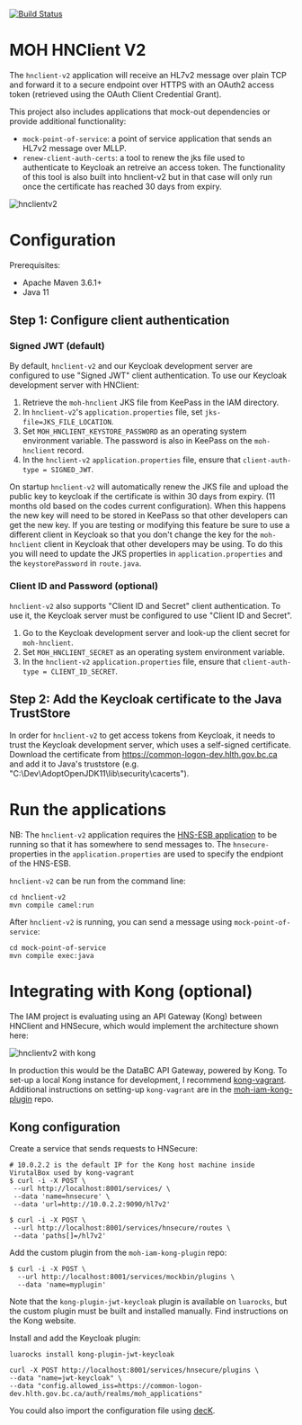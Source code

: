 [![Build Status](https://travis-ci.org/bcgov/moh-hnclient-v2.svg?branch=master)](https://travis-ci.org/bcgov/moh-hnclient-v2)

# MOH HNClient V2

The `hnclient-v2` application will receive an HL7v2 message over plain TCP and forward it to a secure endpoint over HTTPS with an OAuth2 access token (retrieved using the OAuth Client Credential Grant).

This project also includes applications that mock-out dependencies or provide additional functionality:
 - `mock-point-of-service`: a point of service application that sends an HL7v2 message over MLLP.
 - `renew-client-auth-certs`: a tool to renew the jks file used to authenticate to Keycloak an retreive an access token. The functionality of this tool is also built into hnclient-v2 but in that case will only run once the certificate has reached 30 days from expiry. 

 ![hnclientv2](https://user-images.githubusercontent.com/1767127/88949525-36f92f80-d248-11ea-9de7-1479222f1cfd.png)

# Configuration

Prerequisites:
- Apache Maven 3.6.1+
- Java 11

## Step 1: Configure client authentication

### Signed JWT (default)

By default, `hnclient-v2` and our Keycloak development server are configured to use "Signed JWT" client authentication. To use our Keycloak development server with HNClient:

1. Retrieve the `moh-hnclient` JKS file from KeePass in the IAM directory.
2. In `hnclient-v2`'s `application.properties` file, set `jks-file=JKS_FILE_LOCATION`.
3. Set `MOH_HNCLIENT_KEYSTORE_PASSWORD` as an operating system environment variable. The password is also in KeePass on the `moh-hnclient` record.
4. In the `hnclient-v2` `application.properties` file, ensure that `client-auth-type = SIGNED_JWT`.

On startup `hnclient-v2` will automatically renew the JKS file and upload the public key to keycloak if the certificate is within 30 days from expiry. (11 months old based on the codes current configuration). When this happens the new key will need to be stored in KeePass so that other developers can get the new key. If you are testing or modifying this feature be sure to use a different client in Keycloak so that you don't change the key for the `moh-hnclient` client in Keycloak that other developers may be using. To do this you will need to update the JKS properties in `application.properties` and the `keystorePassword` in `route.java`.

### Client ID and Password (optional)

`hnclient-v2` also supports "Client ID and Secret" client authentication. To use it, the Keycloak server must be configured to use "Client ID and Secret".

1. Go to the Keycloak development server and look-up the client secret for `moh-hnclient`.
2. Set `MOH_HNCLIENT_SECRET` as an operating system environment variable.
3. In the `hnclient-v2` `application.properties` file, ensure that `client-auth-type = CLIENT_ID_SECRET`.

## Step 2: Add the Keycloak certificate to the Java TrustStore

In order for `hnclient-v2` to get access tokens from Keycloak, it needs to trust the Keycloak development server, which uses a self-signed certificate. Download the certificate from https://common-logon-dev.hlth.gov.bc.ca and add it to Java's truststore (e.g. "C:\Dev\AdoptOpenJDK11\lib\security\cacerts").

# Run the applications

NB: The `hnclient-v2` application requires the [HNS-ESB application](https://github.com/bcgov/moh-hni-esb) to be running so that it has somewhere to send messages to. The `hnsecure-` properties in the `application.properties` are used to specify the endpiont of the HNS-ESB.

`hnclient-v2` can be run from the command line:

```
cd hnclient-v2
mvn compile camel:run
```

After `hnclient-v2` is running, you can send a message using `mock-point-of-service`:

```
cd mock-point-of-service
mvn compile exec:java
```

# Integrating with Kong (optional)

The IAM project is evaluating using an API Gateway (Kong) between HNClient and HNSecure, which would implement the architecture shown here:

![hnclientv2 with kong](https://user-images.githubusercontent.com/1767127/95481808-454b8200-0942-11eb-9b8b-e0bda43318cd.png)

In production this would be the DataBC API Gateway, powered by Kong. To set-up a local Kong instance for development, I recommend [kong-vagrant](https://github.com/Kong/kong-vagrant). Additional instructions on setting-up `kong-vagrant` are in the [moh-iam-kong-plugin](https://github.com/bcgov/moh-iam-kong-plugin) repo.

## Kong configuration

Create a service that sends requests to HNSecure:

 ```
# 10.0.2.2 is the default IP for the Kong host machine inside VirutalBox used by kong-vagrant
$ curl -i -X POST \
  --url http://localhost:8001/services/ \
  --data 'name=hnsecure' \
  --data 'url=http://10.0.2.2:9090/hl7v2'

$ curl -i -X POST \
  --url http://localhost:8001/services/hnsecure/routes \
  --data 'paths[]=/hl7v2'
```

Add the custom plugin from the `moh-iam-kong-plugin` repo:

```
$ curl -i -X POST \
  --url http://localhost:8001/services/mockbin/plugins \
  --data 'name=myplugin'
 ```

Note that the `kong-plugin-jwt-keycloak` plugin is available on `luarocks`, but the custom plugin must be built and installed manually. Find instructions on the Kong website.

Install and add the Keycloak plugin:

```
luarocks install kong-plugin-jwt-keycloak

curl -X POST http://localhost:8001/services/hnsecure/plugins \
--data "name=jwt-keycloak" \
--data "config.allowed_iss=https://common-logon-dev.hlth.gov.bc.ca/auth/realms/moh_applications"
```

You could also import the configuration file using [decK](https://docs.konghq.com/deck/guides/backup-restore/).
